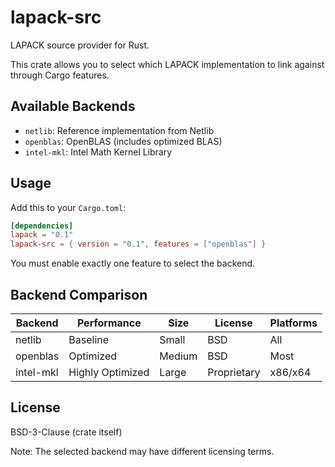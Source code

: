 # lapack-src

LAPACK source provider for Rust.

This crate allows you to select which LAPACK implementation to link against through Cargo features.

## Available Backends

- `netlib`: Reference implementation from Netlib
- `openblas`: OpenBLAS (includes optimized BLAS)
- `intel-mkl`: Intel Math Kernel Library

## Usage

Add this to your `Cargo.toml`:

```toml
[dependencies]
lapack = "0.1"
lapack-src = { version = "0.1", features = ["openblas"] }
```

You must enable exactly one feature to select the backend.

## Backend Comparison

| Backend | Performance | Size | License | Platforms |
|---------|------------|------|---------|-----------|
| netlib | Baseline | Small | BSD | All |
| openblas | Optimized | Medium | BSD | Most |
| intel-mkl | Highly Optimized | Large | Proprietary | x86/x64 |

## License

BSD-3-Clause (crate itself)

Note: The selected backend may have different licensing terms.